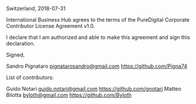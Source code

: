 Switzerland, 2018-07-31

International Business Hub agrees to the terms of the PureDigital Corporate Contributor License
Agreement v1.0.

I declare that I am authorized and able to make this agreement and sign this
declaration.

Signed,

Sandro Pignataro pignatarosandro@gmail.com https://github.com/Pigna74

List of contributors:

Guido Notari guido.notari@gmail.com https://github.com/gnotari
Matteo Bilotta byloth@gmail.com https://github.com/Byloth


